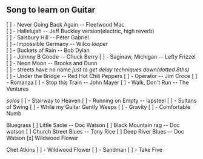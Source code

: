 ## Song to learn on Guitar

[ ] - Never Going Back Again -- Fleetwood Mac  
[ ] - Hallelujah -- Jeff Buckley version(electric, high reverb)  
[ ] - Salsbury Hill -- Peter Gabriel  
[ ] - Impossible Germany -- Wilco _looper_  
[ ] - Buckets of Rain -- Bob Dylan  
[ ] - Johnny B Goode -- Chuck Berry
[ ] - Saginaw, Michigan -- Lefty Frizzel  
[ ] - Neon Moon -- Brooks and Dunn  
[ ] - streets have no name _just to get delay techniques down(dotted 8ths)_  
[ ] - Under the Bridge -- Red Hot Chili Peppers
[ ] - Operator -- Jim Croce
[ ] - Romanza
[ ] - Stop this Train -- John Mayer
[ ] - Walk, Don't Run -- The Ventures

_solos_
[ ] - Stairway to Heaven
[ ] - Running on Empty -- lapsteel
[ ] - Sultans of Swing
[ ] - While my Guitar Gently Weeps
[ ] - Gravity
[ ] - Comfortable Numb

Bluegrass
[ ] Little Sadie -- Doc Watson
[ ] Black Mountain rag -- Doc watson
[ ] Church Street Blues -- Tony Rice
[ ] Deep River Blues -- Doc Watson
[x] Wildwood Flower

Chet Atkins
[ ] - Wildwood Flower
[ ] - Sandman
[ ] - Take Five
